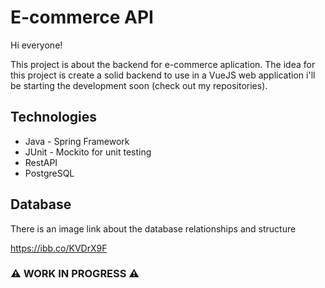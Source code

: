 # E-commerce API

Hi everyone!

This project is about the backend for e-commerce aplication. The idea for this project is create a solid backend to use in a VueJS web application i'll be starting the development soon (check out my repositories).

## Technologies

* Java - Spring Framework
* JUnit - Mockito for unit testing
* RestAPI
* PostgreSQL

## Database

There is an image link about the database relationships and structure

https://ibb.co/KVDrX9F

### ⚠️ WORK IN PROGRESS ⚠️
